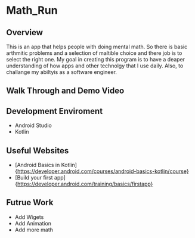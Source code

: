 # Math_Run

## Overview
This is an app that helps people with doing mental math. So there is basic arthmitic problems and a selection of maltible choice and there job is to select the right one. My goal in creating this program is to have a deaper understanding of how apps and other technolgy that I use daily. Also, to challange my abiltyis as a software engineer. 
## Walk Through and Demo Video

## Development Enviroment 
* Android Studio
* Kotlin

## Useful Websites
* [Android Basics in Kotlin]{https://developer.android.com/courses/android-basics-kotlin/course}
* [Build your first app]{https://developer.android.com/training/basics/firstapp}

## Futrue Work 
* Add Wigets 
* Add Animation 
* Add more math

